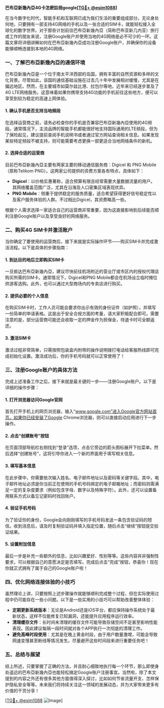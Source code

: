 **巴布亞新幾內亞4G卡怎麽註冊google[[TG💪+ @esim1088](https://t.me/s/esim1088)]**

在当今数字化时代，智能手机和互联网已成为我们生活的重要组成部分。无论身处何地，只要拥有一部支持4G网络的手机以及一张合适的SIM卡，就能轻松接入全球化的数字世界。对于那些计划前往巴布亞新幾內亞（简称巴布亚新几内亚）旅行或工作的朋友来说，注册Google账户并使用当地的4G网络是必不可少的一环。这篇文章将详细讲解如何在巴布亞新幾內亞成功注册Google账户，并确保你的设备能够顺畅连接到本地的4G网络。

### 一、了解巴布亞新幾內亞的通信环境

巴布亞新幾內亞是一个位于南太平洋西部的岛国，拥有丰富的自然资源和多样的文化背景。尽管如此，该国的通信基础设施在过去几十年中发展相对缓慢，尤其是在偏远地区。然而，在主要城市如莫尔兹比港、拉包尔等地，近年来已经逐步普及了4G LTE网络服务。这意味着如果你携带支持4G功能的手机前往这些地方，便可以享受到较为稳定的高速上网体验。

#### 1. 确认手机是否支持当地频段
在选择运营商之前，请务必检查你的手机是否兼容巴布亞新幾內亞使用的4G频段。通常情况下，主流品牌的智能手机都能很好地支持国际通用的LTE频段，但为了保险起见，建议提前查阅手机说明书或者通过官方网站查询相关信息。如果发现某些特定频段不被支持，则可能需要考虑更换一部更适合当地网络条件的新机。

#### 2. 选择合适的运营商
目前巴布亞新幾內亞主要有两家主要的移动通信服务商：Digicel 和 PNG Mobile（原称Telikom PNG）。这两家公司提供的资费方案各有特点，具体如下：

- **Digicel**：以价格实惠著称，适合预算有限且经常需要大量数据流量的用户。其网络覆盖范围广泛，尤其在沿海及人口密集区域表现优异。
- **PNG Mobile**：侧重于提供稳定的服务质量，适合希望获得更好信号稳定性以及客户服务体验的人群。不过相比Digicel，其资费略高一些。

根据个人需求选择一家适合自己的运营商非常重要，因为这直接影响到后续能否顺利注册Google账户以及享受良好的网络服务。

### 二、购买4G SIM卡并激活账户

当你确定了要使用的运营商后，接下来就是实际操作环节——购买SIM卡并完成激活流程。以下是具体的步骤指南：

#### 1. 到达目的地后立即购买SIM卡
一旦抵达巴布亞新幾內亞，建议尽快前往机场附近的营业厅或市区内的授权代理店购买所需的SIM卡。通常情况下，Digicel和PNG Mobile都会在机场设立临时摊位供游客选购。此外，也可以通过大型商场内的专卖店进行购买。

#### 2. 提供必要的个人信息
在购买SIM卡时，工作人员可能会要求你出示有效的身份证件（如护照），并填写一份简单的申请表格。这是出于安全合规方面的考量，请大家积极配合即可。需要注意的是，部分运营商可能还会收取一定的押金作为担保金，待退卡时可全额返还。

#### 3. 激活SIM卡
激活过程非常简单，只需按照包装盒内附带的操作说明拨打电话给客服热线即可完成初始化设置。激活成功后，你的手机号码就可以正常使用了！

### 三、注册Google账户的具体方法

完成上述准备工作之后，接下来就是最关键的一步——注册Google账户。以下是详细的操作步骤：

#### 1. 打开浏览器访问Google官网
首先打开手机上的网页浏览器，输入“www.google.com”进入Google官方网站首页。如果你已经安装了Google Chrome浏览器，则可以直接启动应用进行下一步操作。

#### 2. 点击“创建账号”按钮
在页面顶部导航栏右侧找到“登录”选项，点击它旁边的箭头图标展开下拉菜单。然后选择“创建账号”，这将引导你进入一个新的界面用于填写相关信息。

#### 3. 填写基本信息
在此步骤中，你需要依次输入姓名、电子邮件地址以及密码等关键字段。其中，电子邮件地址必须是你当前正在使用的手机号码绑定的电子邮箱地址；而密码则需满足一定的复杂度要求（例如包含字母、数字以及特殊字符）。此外，还可以设置备用联系方式以备忘记密码时找回账户。

#### 4. 验证手机号码
为了验证你的身份，Google会向刚刚填写的手机号码发送一条包含验证码的短信。收到消息后，请及时复制验证码并填入指定位置，随后点击“继续”按钮提交验证结果。

#### 5. 设置附加信息
最后一步是补充一些额外的信息，比如兴趣爱好、性别等等。这些内容并非强制性要求，可以根据自己的意愿决定是否填写。完成后点击“完成”按钮，恭喜你！现在你就正式拥有了属于自己的Google账户啦！

### 四、优化网络连接体验的小技巧

虽然理论上讲，只要按照上述步骤操作就能够顺利完成整个过程，但在实际使用过程中仍可能存在一些小问题。以下是一些实用的小技巧可以帮助改善整体体验：

- **定期更新系统版本**：无论是Android还是iOS平台，都应保持操作系统处于最新状态，这样不仅能修复已知漏洞，还能提升应用程序运行效率。
- **清理缓存文件**：长时间未清理的缓存文件可能导致存储空间不足甚至影响性能表现。因此建议每隔一段时间就对各个APP执行一次彻底的清理工作。
- **避免高峰时段使用**：尤其是在晚上黄金时段，由于用户数量激增，可能会导致网速变慢甚至断线等情况发生。尽量避开这些时间段来进行重要任务吧！

### 五、总结与展望

综上所述，只要掌握了正确的方法，并且耐心细致地执行每一个环节，那么即使身处遥远的巴布亞新幾內亞也能轻松搞定Google账户注册事宜。当然啦，除了本文提到的内容之外还有很多其他方面值得深入探讨，比如如何节省流量开支、怎样保护隐私安全等等。未来我们将持续关注这一领域的发展动态，并为大家带来更多有价值的干货分享！

[[TG💪+ @esim1088](https://t.me/s/esim1088) ![Image](https://i.postimg.cc/4NQfJmqS/Snipaste-2025-05-13-00-14-12.png)]